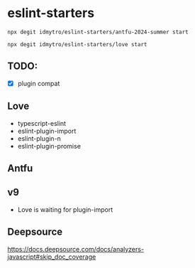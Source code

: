 # eslint-starters

```
npx degit idmytro/eslint-starters/antfu-2024-summer start
```

```
npx degit idmytro/eslint-starters/love start
```

## TODO:

- [x] plugin compat

## Love

- typescript-eslint
- eslint-plugin-import
- eslint-plugin-n
- eslint-plugin-promise

## Antfu


## v9

- Love is waiting for plugin-import


## Deepsource

https://docs.deepsource.com/docs/analyzers-javascript#skip_doc_coverage
